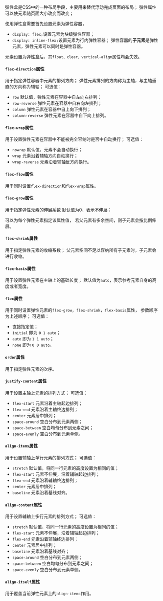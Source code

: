 弹性盒是CSS中的一种布局手段，主要用来替代浮动完成页面的布局；
弹性属性可以使元素随页面大小改变而改变；

使用弹性盒需要首先设置元素为弹性容器，
- `display: flex;`设置元素为块级弹性容器；
- `display: inline-flex;`设置元素为行内弹性容器；
弹性容器的**子元素**是弹性元素，弹性元素可以同时是弹性容器。

元素设置为弹性盒后，其`float、clear、vertical-align`属性均会失效。

#### `flex-direction`属性
用于指定弹性容器中元素的排列方向；
弹性元素排列的方向称为主轴，与主轴垂直的方向称为辅轴；
可选值：
- `row` 默认值，弹性元素在容器中自左向右排列；
- `row-reverse` 弹性元素在容器中自右向左排列；
- `column` 弹性元素在容器中自上向下排列；
- `column-reverse` 弹性元素在容器中自下向上排列。

#### `flex-wrap`属性
用于设置弹性元素在容器中不能被完全容纳时是否中自动换行；
可选值：
- `nowrap` 默认值，元素不会自动换行；
- `wrap` 元素沿着辅轴方向自动换行；
- `wrap-reverse` 元素沿着辅轴反方向换行。

#### `flex-flow`属性
用于同时设置`flex-direction`和`flex-wrap`属性。

#### `flex-grow`属性
用于指定弹性元素的伸展系数
默认值为0，表示不伸展；

可以为每个弹性元素指定该属性值，
若父元素有多余空间，则子元素会按比例伸展。

#### `flex-shrink`属性
用于指定弹性元素的收缩系数；
父元素空间不足以容纳所有子元素时，子元素会进行收缩。

#### `flex-basis`属性
用于设置弹性元素在主轴上的基础长度；
默认值为`auto`，表示参考元素自身的高度或者宽度。

#### `flex`属性
用于同时设置弹性元素的`flex-grow`，`flex-shrink`，`flex-basis`属性，
参数顺序为上述顺序；
可选值：
- 直接指定值；
- `initial` 即为 `0 1 auto`；
- `auto` 即为 `1 1 auto`；
- `none` 即为 `0 0 auto`。

#### `order`属性
用于指定弹性元素的次序。

#### `justify-content`属性
用于设置主轴上元素的排列方式；
可选值：
- `flex-start` 元素沿着主轴起边排列；
- `flex-end` 元素沿着主轴终边排列；
- `center` 元素居中排列；
- `space-around` 空白分布到元素两侧；
- `space-between` 空白均匀分布到元素之间；
- `space-evenly` 空白分布到元素单侧。

#### `align-items`属性
用于设置辅轴上单行元素的排列方式；
可选值：
- `stretch` 默认值，将同一行元素的高度设置为相同的值；
- `flex-start` 元素不伸展，沿着辅轴起边排列；
- `flex-end` 元素沿着辅轴终边排列；
- `center` 元素居中排列；
- `baseline` 元素沿着基线对齐。

#### `align-content`属性
用于设置辅轴上多行元素的排列方式；
可选值：
- `stretch` 默认值，将同一行元素的高度设置为相同的值；
- `flex-start` 元素不伸展，沿着辅轴起边排列；
- `flex-end` 元素沿着辅轴终边排列；
- `center` 元素居中排列；
- `baseline` 元素沿着基线对齐；
- `space-around` 空白分布到元素两侧；
- `space-between` 空白均匀分布到元素之间；
- `space-evenly` 空白分布到元素单侧。

#### `align-itself`属性
用于覆盖当前弹性元素上的`align-items`作用。
